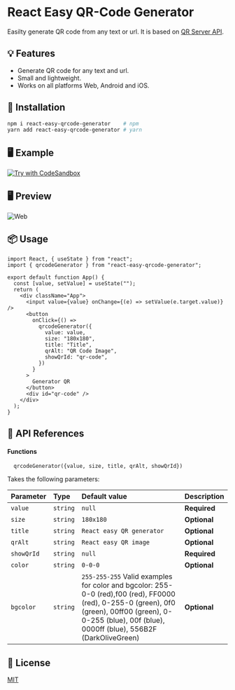 # React Easy QR-Code Generator

Easilty generate QR code from any text or url. It is based on [QR Server API](https://goqr.me/api/doc/create-qr-code/).

## 💡 Features

- Generate QR code for any text and url.
- Small and lightweight.
- Works on all platforms Web, Android and iOS.

## 🔧 Installation

```bash
npm i react-easy-qrcode-generator    # npm
yarn add react-easy-qrcode-generator # yarn
```

## 🖥️ Example

[![Try with CodeSandbox](https://codesandbox.io/static/img/play-codesandbox.svg)](https://codesandbox.io/s/beautiful-ives-56h5f3?file=/src/App.js)

## 🖥️ Preview

![Web](https://raw.githubusercontent.com/encoresky/qrcode-generator/main/demo-image.png)

## 📦 Usage

```tsx
import React, { useState } from "react";
import { qrcodeGenerator } from "react-easy-qrcode-generator";

export default function App() {
  const [value, setValue] = useState("");
  return (
    <div className="App">
      <input value={value} onChange={(e) => setValue(e.target.value)} />
      <button
        onClick={() =>
          qrcodeGenerator({
            value: value,
            size: "180x180",
            title: "Title",
            qrAlt: "QR Code Image",
            showQrId: "qr-code",
          })
        }
      >
        Generator QR
      </button>
      <div id="qr-code" />
    </div>
  );
}
```

## 👀 API References

#### Functions

```
  qrcodeGenerator({value, size, title, qrAlt, showQrId})
```

Takes the following parameters:

| Parameter  | Type     | Default value             | Description  |
| :--------- | :------- | :------------------------ | :----------- |
| `value`    | `string` | `null`                    | **Required** |
| `size`     | `string` | `180x180`                 | **Optional**  |
| `title`    | `string` | `React easy QR generator` | **Optional**  |
| `qrAlt`    | `string` | `React easy QR image`     | **Optional**  |
| `showQrId` | `string` | `null`                    | **Required** |
| `color`    | `string` | `0-0-0`                   | **Optional**  |
| `bgcolor`  | `string` | `255-255-255` Valid examples for color and bgcolor: 255-0-0 (red),f00 (red), FF0000 (red),              0-255-0 (green), 0f0 (green), 00ff00 (green), 0-0-255 (blue), 00f (blue), 0000ff (blue), 556B2F (DarkOliveGreen)             | **Optional**  | 

## 📜 License

[MIT](https://github.com/encoresky/qrcode-generator/blob/main/LICENSE)
